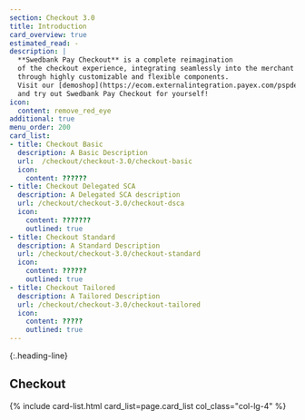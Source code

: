 ```yaml
---
section: Checkout 3.0
title: Introduction
card_overview: true
estimated_read: -
description: |
  **Swedbank Pay Checkout** is a complete reimagination
  of the checkout experience, integrating seamlessly into the merchant website
  through highly customizable and flexible components.
  Visit our [demoshop](https://ecom.externalintegration.payex.com/pspdemoshop)
  and try out Swedbank Pay Checkout for yourself!
icon:
  content: remove_red_eye
additional: true
menu_order: 200
card_list:
- title: Checkout Basic
  description: A Basic Description
  url:  /checkout/checkout-3.0/checkout-basic
  icon:
    content: ??????
- title: Checkout Delegated SCA
  description: A Delegated SCA description
  url: /checkout/checkout-3.0/checkout-dsca
  icon:
    content: ???????
    outlined: true
- title: Checkout Standard
  description: A Standard Description
  url: /checkout/checkout-3.0/checkout-standard
  icon:
    content: ??????
    outlined: true
- title: Checkout Tailored
  description: A Tailored Description
  url: /checkout/checkout-3.0/checkout-tailored
  icon:
    content: ?????
    outlined: true
---
```



{:.heading-line}

## Checkout

{% include card-list.html card_list=page.card_list
    col_class="col-lg-4" %}
